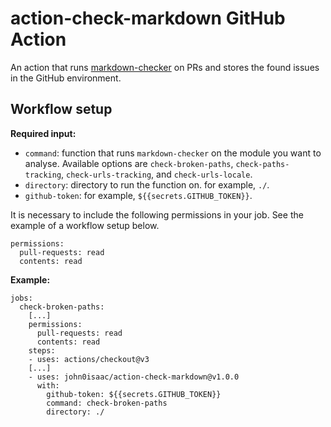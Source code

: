 # action-check-markdown GitHub Action

An action that runs [markdown-checker](https://github.com/john0isaac/markdown-checker) on PRs and stores the found issues in the GitHub environment.

## Workflow setup

**Required input:**

- `command`: function that runs `markdown-checker` on the module you want to analyse. Available options are `check-broken-paths`, `check-paths-tracking`, `check-urls-tracking`, and `check-urls-locale`.
- `directory`: directory to run the function on. for example, `./`.
- `github-token`: for example, `${{secrets.GITHUB_TOKEN}}`.

It is necessary to include the following permissions in your job. See the example of a workflow setup below.

```(yaml)
permissions:
  pull-requests: read
  contents: read
```

**Example:**

```(yaml)
jobs:
  check-broken-paths:
    [...]
    permissions:
      pull-requests: read
      contents: read
    steps:
    - uses: actions/checkout@v3
    [...]
    - uses: john0isaac/action-check-markdown@v1.0.0
      with: 
        github-token: ${{secrets.GITHUB_TOKEN}}
        command: check-broken-paths
        directory: ./
```
